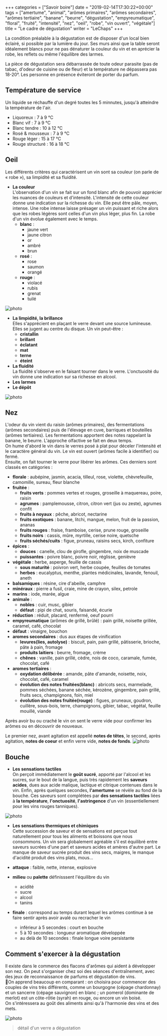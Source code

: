 +++
categories = ["Savoir boire"]
date = "2019-02-14T17:30:22+00:00"
tags = ["amertume", "animal", "arômes primaires", "arômes secondaires", "arômes tertiaire", "banane", "beurre", "dégustation", "empyreumatique", "floral", "fruité", "intensité", "nez", "oeil", "robe", "vin ouvert", "végétale"] 
title = "Le cadre de dégustation"
writer = "LeChaps"
+++

La condition préalable à la dégustation est de disposer d'un local bien éclairé, si possible par la lumière du jour. Ses murs ainsi que la table seront idéalement blancs pour ne pas dénaturer la couleur du vin et en aprécier la robe, les reflets ou même l'équilibre des larmes.  

La pièce de dégustation sera débarrassée de toute odeur parasite (pas de tabac, d'odeur de cuisine ou de fleur) et la température ne dépassera pas 18-20°. Les personne en présence éviteront de porter du parfum.

## Température de service

Un liquide se réchauffe d'un degré toutes les 5 minnutes, jusqu'à atteindre la température de l'air.

* Liquoreux : 7 à 9 °C
* Blanc vif : 7 à 9 °C
* Blanc tendre : 10 à 12 °C
* Rosé & mousseux : 7 à 9 °C
* Rouge léger : 15 à 17 °C
* Rouge structuré : 16 à 18 °C

## Oeil

Les différents critères qui caractérisent un vin sont sa couleur (on parle de « robe »), sa limpidité et sa fluidité.

* **La couleur**  
L'observation d'un vin se fait sur un fond blanc afin de pouvoir apprécier les nuances de couleurs et d'intensité. L'intensité de cette couleur donne une indication sur la richesse du vin. Elle peut être pâle, moyen, intense. Une robe intense laisse présager un vin puissant et riche alors que les robes légères sont celles d'un vin plus léger, plus fin. La robe d'un vin évolue également avec le temps.
  * **blanc** :
    * jaune vert
    * jaune citron
    * or
    * ambré
    * brun
  * **rosé** :
    * rose
    * saumon
    * orangé
  * **rouge** :
    * violacé
    * rubis
    * grenat
    * tuilé

![photo][3]

* **La limpidité, la brillance**  
Elles s'apprécient en plaçant le verre devant une source lumineuse. Elles se jugent au centre du disque. Un vin peut-être :
  * **cristallin**
  * **brillant**
  * **éclatant**
  * **mat**
  * **terne**
  * **éteint**
* **La fluidité**  
La fluidité s'observe en le faisant tourner dans le verre. L'onctuosité du vin donne une indication sur sa richesse en alcool.
* **Les larmes**
* **Le dépôt**

![photo][2]

## Nez

L'odeur du vin vient du raisin (arômes primaires), des fermentations (arômes secondaires) puis de l'élevage en cuve, barriques et bouteilles (arômes tertiaires). Les fermentations apportent des notes rappelant la banane, le beurre. L'approche olfactive se fait en deux temps.  
On hume d'abord le vin dans le verres posé à plat pour déceler l'intensité et le caractère général du vin. Le vin est ouvert (arômes facile à identifier) ou fermé.  
Ensuite, on fait tourner le verre pour libérer les arômes. Ces derniers sont classés en catégories :

* **florale** : aubépine, jasmin, acacia, tilleul, rose, violette, chèvrefeuille, camomille, sureau, fleur blanche
* **fruitée** :
  * **fruits verts** : pommes vertes et rouges, groseille à maquereau, poire, raisin
  * **agrumes** : pamplemousse, citron, citron vert (jus ou zeste), agrumes confit
  * **fruits à noyaux** : pêche, abricot, nectarine
  * **fruits exotiques** : banane, litchi, mangue, melon, fruit de la passion, ananas
  * **fruits rouges** : fraise, framboise, cerise, prune rouge, groseille
  * **fruits noirs** : cassis, mûre, myrtille, cerise noire, quetsche
  * **fruits séchés/cuits** : figue, pruneau, raisins secs, kirch, confiture
* **épices** :
  * **douces** : canelle, clou de girofle, gingembre, noix de muscade
  * **puissantes** : poivre blanc, poivre noir, réglisse, genièvre
* **végétale** : herbe, asperge, feuille de cassis
  * **sous maturité** : poivron vert, herbe coupée, feuilles de tomates
  * **herbes** : eucalyptus, menthe, plantes médicinales, lavande, fenouil, aneth
* **balsamiques** : résine, cire d'abeille, camphre
* **minéraux** : pierre a fusil, craie, mine de crayon, silex, petrole
* **marins** : iode, marée, algue
* **animale** :
  * **nobles** : cuir, musc, gibier
  * **défaut** : pipi de chat, souris, faisandé, écurie
* **réduction** : réduit, placard, renfermé, oeuf pourri
* **empyreumatique** (arômes de grillé, brûlé) : pain grillé, noisette grillée, caramel, café, chocolat
* **défaut** : vinaigre, bouchon
* **aromes secondaires** : dus aux étapes de vinification
  * **levures(lies, autolyse)** : biscuit, pain, pain grillé, pâtisserie, brioche, pâte à pain, fromage
  * **produits laitiers** : beurre, fromage, crème
  * **chênes** : vanille, pain grillé, cèdre, nois de coco, caramale, fumée, chocolat, café
* **aromes tertiaires** :
  * **oxydation délibérée** : amande, pâte d'amande, noisette, noix, chocolat, café, caramel
  * **évolution des notes fruitées(blanc)** : abricots secs, marmelade, pommes séchées, banane séchée, kérozène, gingembre, pain grillé, fruits secs, champignons, foin, miel
  * **évolution des notes fruitée(rouge)** : figues, pruneaux, goudron, cuillère, sous-bois, terre, champignons, gibier, tabac, végétal, feuille mouillé, viande

Après avoir bu ou craché le vin on sent le verre vide pour confirmer les arômes ou en découvrir de nouveaux.

Le premier nez, avant agitation est appellé **notes de têtes**, le second, après agitation, **notes de coeur** et enfin verre vide, **notes de fonds**.
  ![photo][4]

## Bouche

* **Les sensations tactiles**  
On perçoit immédiatement le **goût sucré**, apporté par l'alcool et les sucres, sur le bout de la langue, puis très rapidement les **saveurs acides**, dues aux acide malique, lactique et citrique contenues dans le vin. Enfin, après quelques secondes, **l'amertume** se révèle au fond de la bouche. Ces saveurs sont complétées par **des sensations tactiles** liées à **la température**, **l'onctuosité**, **l'astringence** d'un vin (essentiellement pour les vins rouges tanniques).

![photo][5]

* **Les sensations thermiques et chimiques**  
Cette succession de saveur et de sensations est perçue tout naturellement pour tous les aliments et boissons que nous consommons. Un vin sera globalement agréable s'il est équilibré entre saveurs sucrées d'une part et saveurs acides et amères d'autre part. Le manque de saveur sucrée produit des vins secs, maigres, le manque d'acidité produit des vins plats, mous…

* **attaque** : faible, nette, intense, explosive
* **milieu** ou **palette** définisssent l'équilibre du vin
  * acidité
  * sucre
  * alcool
  * tanins
* **finale** : correspond au temps durant lequel les arômes continue à se faire sentir après avoir avalé ou recracher le vin
  * inférieur à 5 secondes : court en bouche
  * 5 à 10 secondes : longueur aromatique développée
  * au delà de 10 secondes : finale longue voire persistante

## Comment s'exercer à la dégustation

Il existe dans le commerce des flacons d'arômes qui aident à développer son nez. On peut s'organiser chez soi des séances d'entraînement, avec des jeux de reconnaissance de parfums et dégustation de vins.  
On apprend beaucoup en comparant : on choisira pour commencer des couples de vins très différents, comme un bourgogne (cépage chardonnay) et un sancerre (cépage sauvignon) en blanc ; un pomerol (dominante de merlot) est un côte-rôtie (syrah) en rouge, ou encore un vin boisé.  
On s'intéressera au goût des aliments ainsi qu'à l'harmonie des vins et des mets.

![photo][1]
> détail d'un verre a dégustation

[1]: /img/post/verre.png
[2]: /img/post/degustation_oeil.jpg
[3]: /img/post/degustation_robe.png
[4]: /img/post/degustation_arome.jpg
[5]: /img/post/degustation_langue.jpg
